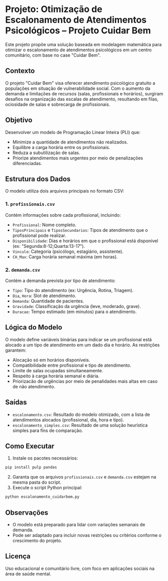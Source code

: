# Projeto: Otimização de Escalonamento de Atendimentos Psicológicos – Projeto Cuidar Bem

Este projeto propõe uma solução baseada em modelagem matemática para otimizar o escalonamento de atendimentos psicológicos em um centro comunitário, com base no case "Cuidar Bem".

## Contexto

O projeto "Cuidar Bem" visa oferecer atendimento psicológico gratuito a populações em situação de vulnerabilidade social. Com o aumento da demanda e limitações de recursos (salas, profissionais e horários), surgiram desafios na organização das escalas de atendimento, resultando em filas, ociosidade de salas e sobrecarga de profissionais.

## Objetivo

Desenvolver um modelo de Programação Linear Inteira (PLI) que:

* Minimize a quantidade de atendimentos não realizados.
* Equilibre a carga horária entre os profissionais.
* Reduza a subutilização de salas.
* Priorize atendimentos mais urgentes por meio de penalizações diferenciadas.

## Estrutura dos Dados

O modelo utiliza dois arquivos principais no formato CSV:

### 1. `profissionais.csv`

Contém informações sobre cada profissional, incluindo:

* `Profissional`: Nome completo.
* `TiposPrincipais` e `TiposSecundarios`: Tipos de atendimento que o profissional pode realizar.
* `Disponibilidade`: Dias e horários em que o profissional está disponível (ex: "Segunda:8-12;Quarta:13-17").
* `Vinculo`: Categoria (psicólogo, estagiário, assistente).
* `CH_Max`: Carga horária semanal máxima (em horas).

### 2. `demanda.csv`

Contém a demanda prevista por tipo de atendimento:

* `Tipo`: Tipo do atendimento (ex: Urgência, Rotina, Triagem).
* `Dia`, `Hora`: Slot de atendimento.
* `Demanda`: Quantidade de pacientes.
* `Gravidade`: Classificação da urgência (leve, moderado, grave).
* `Duracao`: Tempo estimado (em minutos) para o atendimento.

## Lógica do Modelo

O modelo define variáveis binárias para indicar se um profissional está alocado a um tipo de atendimento em um dado dia e horário. As restrições garantem:

* Alocação só em horários disponíveis.
* Compatibilidade entre profissional e tipo de atendimento.
* Limite de salas ocupadas simultaneamente.
* Respeito à carga horária semanal e diária.
* Priorizacão de urgências por meio de penalidades mais altas em caso de não atendimento.

## Saídas

* `escalonamento.csv`: Resultado do modelo otimizado, com a lista de atendimentos alocados (profissional, dia, hora e tipo).
* `escalonamento_simples.csv`: Resultado de uma solução heurística simples para fins de comparação.

## Como Executar

1. Instale os pacotes necessários:

```bash
pip install pulp pandas
```

2. Garanta que os arquivos `profissionais.csv` e `demanda.csv` estejam na mesma pasta do script.
3. Execute o script Python principal:

```bash
python escalonamento_cuidarbem.py
```

## Observações

* O modelo está preparado para lidar com variações semanais de demanda.
* Pode ser adaptado para incluir novas restrições ou critérios conforme o crescimento do projeto.

## Licença

Uso educacional e comunitário livre, com foco em aplicações sociais na área de saúde mental.
